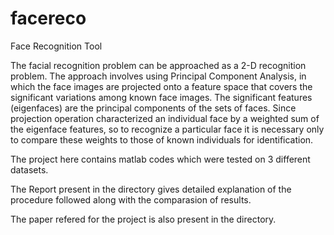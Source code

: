 facereco
========

Face Recognition Tool


The facial recognition problem can be approached as a 2-D recognition problem. The approach involves using Principal Component Analysis, in which the face images are projected onto a feature space that covers the significant variations among known face images. The significant features (eigenfaces) are the principal components of the sets of faces. Since projection operation characterized an individual face by a weighted sum of the eigenface features, so to recognize a particular face it is necessary only to compare these weights to those of known individuals for identification.


The project here contains matlab codes which were tested on 3 different datasets.

The Report present in the directory gives detailed explanation of the procedure followed along with the comparasion of results.

The paper refered for the project is also present in the directory.
